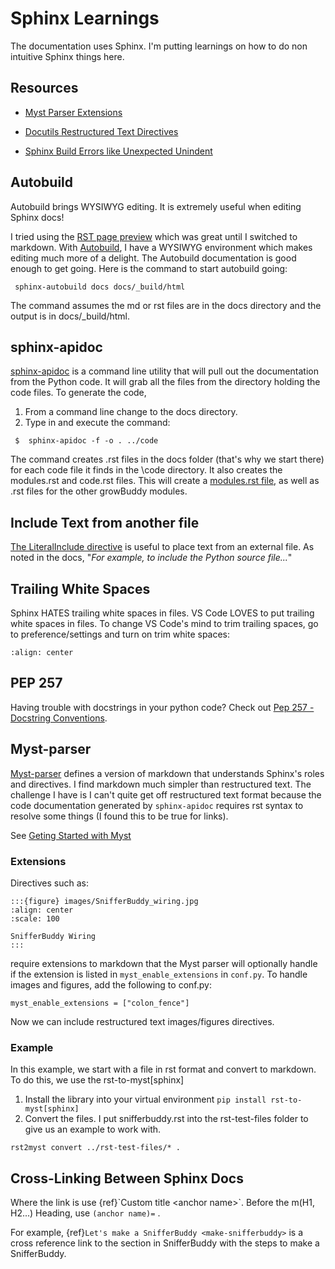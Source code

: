 
# Sphinx Learnings

The documentation uses Sphinx.  I'm putting learnings on how to do non intuitive Sphinx things here.

## Resources

* [Myst Parser Extensions](https://myst-parser.readthedocs.io/en/latest/syntax/optional.html#images)

* [Docutils Restructured Text Directives](https://docutils.sourceforge.io/docs/ref/rst/directives.html)

* [Sphinx Build Errors like Unexpected Unindent](https://www.tarantool.io/en/doc/latest/contributing/docs/sphinx-warnings/)

## Autobuild
Autobuild brings WYSIWYG editing.  It is extremely useful when editing Sphinx docs!

I tried using the [RST page preview](https://marketplace.visualstudio.com/items?itemName=lextudio.restructuredtext) which was great until I switched to markdown.  With [Autobuild](https://github.com/executablebooks/sphinx-autobuild), I have a WYSIWYG environment which makes editing much more of a delight.  The Autobuild documentation is good enough to get going.  Here is the command to start autobuild going:
```console
 sphinx-autobuild docs docs/_build/html
```

The command assumes the md or rst files are in the docs directory and the output is in docs/_build/html.

## sphinx-apidoc
[sphinx-apidoc](https://www.sphinx-doc.org/en/master/man/sphinx-apidoc.html) is a command line utility that will pull out the documentation from the Python code.  It will grab all the files from the directory holding the code files.  To generate the code,
1. From a command line change to the docs directory.
2. Type in and execute the command:
```console
 $  sphinx-apidoc -f -o . ../code
```
The command creates .rst files in the docs folder (that's why we start there) for each code file it finds in the \code directory.  It also creates the modules.rst and code.rst files.
This will create a [modules.rst file](modules.rst), as well as .rst files for the other growBuddy modules.

## Include Text from another file
[The LiteralInclude directive](https://www.sphinx-doc.org/en/master/usage/restructuredtext/directives.html#directive-literalinclude) is useful to place text from an external file.  As noted in the docs, "_For example, to include the Python source file..._"

## Trailing White Spaces
Sphinx HATES trailing white spaces in files.  VS Code LOVES to put trailing white spaces in files.  To change VS Code's mind to trim trailing spaces, go to preference/settings and turn on trim white spaces:

```{image} https://i.stack.imgur.com/hZrUY.png
:align: center
```

## PEP 257
Having trouble with docstrings in your python code?  Check out [Pep 257 - Docstring Conventions](https://peps.python.org/pep-0257/#multi-line-docstrings).


## Myst-parser

[Myst-parser](https://myst-parser.readthedocs.io/en/latest/) defines a version of markdown that understands Sphinx's roles and directives.  I find markdown much simpler than restructured text.  The challenge I have is I can't quite get off restructured text format because the code documentation generated by `sphinx-apidoc` requires rst syntax to resolve some things (I found this to be true for links).

See [Geting Started with Myst](https://myst-parser.readthedocs.io/en/latest/intro.html)

### Extensions
Directives such as:
```
:::{figure} images/SnifferBuddy_wiring.jpg
:align: center
:scale: 100

SnifferBuddy Wiring
:::
```
require extensions to markdown that the Myst parser will optionally handle if the extension is listed in `myst_enable_extensions` in `conf.py`.  To handle images and figures, add the following to conf.py:
```
myst_enable_extensions = ["colon_fence"]
```
Now we can include restructured text images/figures directives.

### Example
In this example, we start with a file in rst format and convert to markdown.  To do this, we use the rst-to-myst[sphinx]
1. Install the library into your virtual environment `pip install rst-to-myst[sphinx]`
2. Convert the files.  I put snifferbuddy.rst into the rst-test-files folder to give us an example to work with.
```
rst2myst convert ../rst-test-files/* .
```
## Cross-Linking Between Sphinx Docs

Where the link is use \{ref\}\`Custom title \<anchor name\>\`.  Before the m(H1, H2...) Heading, use `(anchor name)=` .

For example, {ref}`Let's make a SnifferBuddy <make-snifferbuddy>` is a cross reference link to the section in SnifferBuddy with the steps to make a SnifferBuddy.



